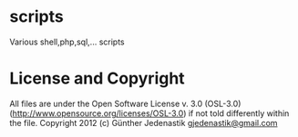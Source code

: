 scripts
=======

Various shell,php,sql,... scripts

License and Copyright
=======
All files are under the Open Software License v. 3.0 (OSL-3.0) (http://www.opensource.org/licenses/OSL-3.0) if not told differently within the file.
Copyright 2012 (c) Günther Jedenastik <gjedenastik@gmail.com>